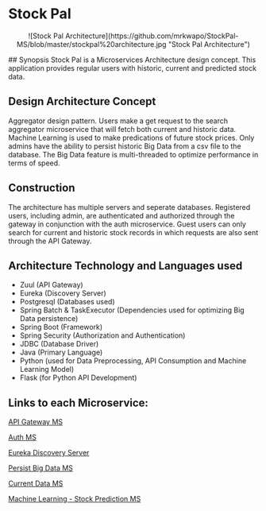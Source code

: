 # Stock Pal 
<p align="center">
![Stock Pal Architecture](https://github.com/mrkwapo/StockPal-MS/blob/master/stockpal%20architecture.jpg "Stock Pal Architecture")
  </p>
## Synopsis
Stock Pal is a Microservices Architecture design concept. This application provides regular users with historic, current and predicted stock data. 

## Design Architecture Concept
Aggregator design pattern. Users make a get request to the search aggregator microservice that will fetch both current and historic data. Machine Learning is used to make predications of future stock prices. Only admins have the ability to persist historic Big Data from a csv file to the database. The Big Data feature is multi-threaded to optimize performance in terms of speed.

## Construction
The architecture has multiple servers and seperate databases. Registered users, including admin, are authenticated and authorized through the gateway in conjunction with the auth microservice. Guest users can only search for current and historic stock records in which requests are also sent through the API Gateway.

## Architecture Technology and Languages used 
* Zuul (API Gateway)
* Eureka (Discovery Server) 
* Postgresql (Databases used)
* Spring Batch & TaskExecutor (Dependencies used for optimizing Big Data persistence)
* Spring Boot (Framework)
* Spring Security (Authorization and Authentication)
* JDBC (Database Driver)
* Java (Primary Language)
* Python (used for Data Preprocessing, API Consumption and Machine Learning Model)
* Flask (for Python API Development)

## Links to each Microservice:

[API Gateway MS](https://github.com/mrkwapo/spring-batch-microservice)

[Auth MS](https://github.com/mrkwapo/auth-gateway-ms)

[Eureka Discovery Server](https://github.com/mrkwapo/eureka-server-microservice)

[Persist Big Data MS](https://github.com/mrkwapo/spring-batch-microservice)

[Current Data MS](https://github.com/mrkwapo/current-stock-microservice-python)

[Machine Learning - Stock Prediction MS](https://github.com/mrkwapo/tensorflow-stock-prediction-ml-model)
